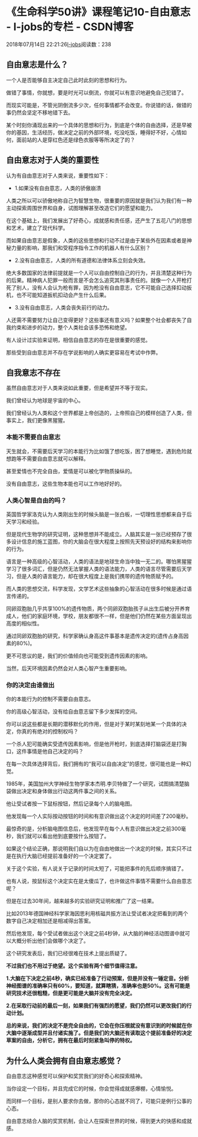 # 《生命科学50讲》课程笔记10-自由意志 - l-jobs的专栏 - CSDN博客





2018年07月14日 22:21:26[l-jobs](https://me.csdn.net/qq_26010491)阅读数：238








## 自由意志是什么？

一个人是否能够自主决定自己此时此刻的思想和行为。

做错了事情，你就想，要是时光可以倒流，你就可以有意识地避免自己犯错了。

而现实可能是，不管光阴倒流多少次，任何事情都不会改变。你说错的话，做错的事仍然会坚定不移地错下去。

某个时刻你涌现出来的一个具体的思想和行为，到底是个体的自由选择，还是早被你的基因，生活经历，做决定之前的外部环境，吃没吃饭，睡得好不好，心情如何，面前站的人是穿红色还是绿色衣服等等所决定了的？

## 自由意志对于人类的重要性

认为有自由意志对于人类来说，重要性如下：
- 1.如果没有自由意志，人类的骄傲崩溃

> 
人类之所以可以骄傲地称自己为智慧生物，很重要的原因就是我们认为我们有一种主动探索周围世界和自身，试图理解甚至改造它们的愿望和能力。

在这个基础上，我们发展出了好奇心，成就感和责任感，还产生了五花八门的思想和艺术，建立了现代科学。

而如果自由意志是假象，人类的这些思想和行动不过是由于某些外在因素或者是神秘力量的影响，那我们和受程序指令工作的机器人有什么区别？

- 2.没有自由意志，人类的所有道德和法律体系立刻会失效。

> 
绝大多数国家的法律前提就是一个人可以自由控制自己的行为，并且清楚这种行为的后果。精神病人犯罪一般而言是不会怎么追究其刑事责任的。就像一个人开枪打死了别人，没有人会认为枪有罪，因为枪没有自由意志，它不可能自己选择扣动扳机，也不可能知道扳机扣动会产生什么后果。

- 3.没有自由意志，人类会丧失前行的动力。

> 
人还需不需要努力让自己变得更好？这些事还有意义吗？如果整个社会都丧失了自我约束和进步的动力，整个人类社会该多恐怖和绝望。


有人设计过实验来证明，相信自由意志的存在是很重要的感觉。

那些受到自由意志并不存在学说影响的人确实更容易在考试中作弊。

## 自我意志不存在

虽然自由意志对于人类来说如此重要，但是希望并不等于现实。

我们曾经认为地球是宇宙的中心。

我们曾经认为人类和这个世界都是上帝创造的，上帝照自己的模样创造了人类，但事实上，我们更像黑猩猩。

### 本能不需要自由意志

天生就会，不需要后天学习的本能行为比如饿了想吃饭，困了想睡觉，遇到危险就想跑等不需要自由意志就可以解释。

甚至爱情也不完全自由，爱情是可以被化学物质操纵的。

没有自由意志，这些生物本能也可以工作地好好的。

### 人类心智是自由的吗？

英国哲学家洛克认为人类刚出生的时候头脑是一张白板，一切理性思想都来自于后天学习和经验。

但是现代生物学的研究证明，这种思想并不能成立。人脑其实是一张已经预存了很多设计信息的施工蓝图，你的大脑会在很大程度上按照先天预设好的结构来影响你的行为。

语言是一种高级的心智活动，人类的语法是地球生命当中独一无二的。哪怕黑猩猩学习了很多词汇，但是仍然无法掌握人类的语法能力，人类的语言尽管需要后天学习，但是人类的语言能力，却在很大程度上是我们携带的遗传物质赋予的。

而人类的思想交流，科学发现，文学艺术这些抽象的心智活动在很多时候是通过语言传递的。

同卵双胞胎几乎共享100%的遗传物质，两个同卵双胞胎孩子从出生后被分开养育成人，他们的家庭环境，学校，朋友都很不一样，但是他们仍然在某些方面呈现出高度的相似性。

通过同卵双胞胎的研究，科学家确认身高这件事基本是遗传决定的(遗传占身高因素的80%)。

更不可思议的是，我们的价值倾向也可能受到遗传因素的影响。

当然，后天环境因素仍然会对人类心智产生重要影响。

### 你的决定由谁做出

你的本能行为的控制不需要自由意志。

你的高级心智活动，没有给自由意志留下多少发挥的空间。

你可以说这些都是长期的潜移默化的作用，但是对于某时某刻地某一个具体的决定，你真的有绝对的控制权吗？

一个杀人犯可能确实受遗传因素影响，但是他开枪时，到底选择打脑袋还是打胸口，这件事情是他自己决定的吗？

在每一次具体选择背后，我们拥有的“我可以自由决定”的感觉，很可能也是一种幻觉。

1985年，美国加州大学神经生物学家本杰明.李贝特做了一个研究，试图搞清楚脑袋做出决定和身体做出行动这两件事之间的关系。

他让受试者按一下鼠标按钮，然后记录每个人的脑电图。

他发现每一个人实际按动按钮的时间和有意识做出这个决定的时间差了200毫秒。

最惊奇的是，分析脑电图信息后，他发现早在每个人有意识做出决定之前300毫秒，我们就可以看出他到底要按什么按钮了。

如果这个结论正确，那说明我们自以为在自由地做出一个决定的时候，其实只不过是在执行大脑已经提前准备好的一个决定罢了。

关于这个实验，有人说关于记录的时间太短了，可能把事件的先后顺序搞错了。

也有人说，按鼠标这个决定实在是太傻瓜了，也许做这件事情不需要什么自由意志呢？

但是在过去30年间，越来越多的实验研究证明和推广了这一结果。

比如2013年德国神经科学家海因思利用核磁共振方法让受试者决定把看到的两个数字自己决定相加还是相减得出答案。

然后他发现，每个受试者做出这个决定之前4秒钟，从大脑的神经活动图谱中就可以大概分析出他们会做哪个决定了。

这个研究发表后，我们已经很难在技术上提出质疑了。

**不过我们也不用过于绝望。这个实验有两个细节值得注意。**

> 
**1.大脑在下决定之前4秒，确实已经准备了行动预案，但是并没有一锤定音。分析神经图谱的准确率只有60%，要知道，就算瞎猜，准确率也是50%。这有可能是研究技术还很粗糙，但是更可能是大脑并没有完全决定。**

**2.在采取行动前的最后一刻，如果我们有强烈的愿望，我们仍然可以更改我们的行动计划。**

**总的来说，我们的决定不是完全自由的，它会在你压根就没有意识到的时候就在你大脑中逐渐成型并且付诸实施了。但是我们的大脑还有读取这个提前准备好的决定草案的自由，分析它，拥有在最后时刻紧急叫停的特权。**


## 为什么人类会拥有自由意志感觉？

自由意志这种感觉可以保护和奖赏我们的好奇心和探索精神。

当你设定一个目标，并且完成它的时候，你会觉得成就感爆棚，心情愉悦。

而同样一个目标，是别人要求你去做，那你的心态就不同了，可能只是例行公事的心态。

自由意志结合人脑的奖赏机制，会让人在探索世界的时候，得到更大的快感和成就感。



